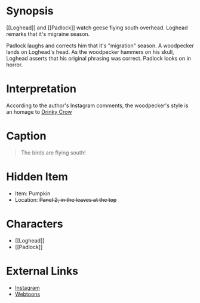 # Synopsis
[[Loghead]] and [[Padlock]] watch geese flying south overhead. Loghead remarks that it's migraine season.

Padlock laughs and corrects him that it's "migration" season. A woodpecker lands on Loghead's head. As the woodpecker hammers on his skull, Loghead asserts that his original phrasing was correct. Padlock looks on in horror.

# Interpretation
According to the author's Instagram comments, the woodpecker's style is an homage to [Drinky Crow](https://en.wikipedia.org/wiki/The_Drinky_Crow_Show)

# Caption
> The birds are flying south!

# Hidden Item
* Item: Pumpkin
* Location: <strike>Panel 2, in the leaves at the top</strike>

# Characters
* [[Loghead]]
* [[Padlock]]

# External Links
* [Instagram](https://www.instagram.com/p/B3dWeurgYPw/)
* [Webtoons](https://www.webtoons.com/en/challenge/twistwood-tales/11-flying-south/viewer?title_no=344740&episode_no=11)